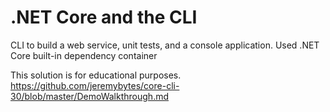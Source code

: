 # .NET Core and the CLI

CLI to build a web service, unit tests, and a console application.
Used .NET Core built-in dependency container

This solution is for educational purposes. 
https://github.com/jeremybytes/core-cli-30/blob/master/DemoWalkthrough.md
